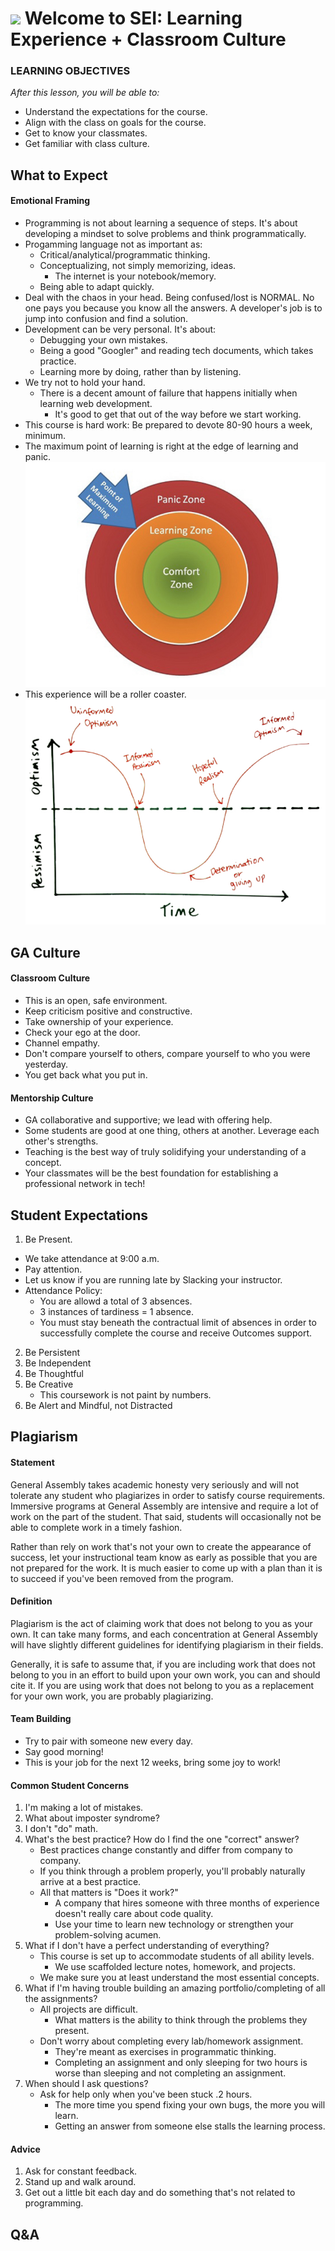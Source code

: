 
# ![](https://ga-dash.s3.amazonaws.com/production/assets/logo-9f88ae6c9c3871690e33280fcf557f33.png)  Welcome to SEI: Learning Experience + Classroom Culture



### LEARNING OBJECTIVES
*After this lesson, you will be able to:*

- Understand the expectations for the course.
- Align with the class on goals for the course.
- Get to know your classmates.
- Get familiar with class culture.

<a name="expectations"></a>
## What to Expect

#### Emotional Framing
- Programming is not about learning a sequence of steps. It's about developing a mindset to solve problems and think programmatically.
- Progamming language not as important as:
    - Critical/analytical/programmatic thinking.
    - Conceptualizing, not simply memorizing, ideas.
        - The internet is your notebook/memory.
    - Being able to adapt quickly.
- Deal with the chaos in your head. Being confused/lost is NORMAL. No one pays you because you know all the answers. A developer's job is to jump into confusion and find a solution.
- Development can be very personal. It's about:
	- Debugging your own mistakes.
	- Being a good "Googler" and reading tech documents, which takes practice.
	- Learning more by doing, rather than by listening.
- We try not to hold your hand.
	- There is a decent amount of failure that happens initially when learning web development.
		- It's good to get that out of the way before we start working.
- This course is hard work: Be prepared to devote 80-90 hours a week, minimum.
- The maximum point of learning is right at the edge of learning and panic.
![learning zone](assets/learning-zone.jpeg)
- This experience will be a roller coaster.
![informed optimism?](assets/informed-optimism.jpeg)


<a name="ga-culture"></a>
## GA Culture 

#### Classroom Culture
- This is an open, safe environment.
- Keep criticism positive and constructive.
- Take ownership of your experience.
- Check your ego at the door.
- Channel empathy.
- Don't compare yourself to others, compare yourself to who you were yesterday.
- You get back what you put in.

#### Mentorship Culture
- GA collaborative and supportive; we lead with offering help.
- Some students are good at one thing, others at another. Leverage each other's strengths.
- Teaching is the best way of truly solidifying your understanding of a concept.
- Your classmates will be the best foundation for establishing a professional network in tech!


<a name="student-expectations"></a>
## Student Expectations 
1. Be Present.
  - We take attendance at 9:00 a.m.
  - Pay attention.
  - Let us know if you are running late by Slacking your instructor.
  - Attendance Policy:
 	- You are allowd a total of 3 absences.
	- 3 instances of tardiness = 1 absence.
  	- You must stay beneath the contractual limit of absences in order to successfully complete the course and receive Outcomes support.
2. Be Persistent
3. Be Independent
4. Be Thoughtful
5. Be Creative
	- This coursework is not paint by numbers.
6. Be Alert and Mindful, not Distracted


<a name="plagiarism"></a>
## Plagiarism
#### Statement

General Assembly takes academic honesty very seriously and will not tolerate any student who plagiarizes in order to satisfy course requirements. Immersive programs at General Assembly are intensive and require a lot of work on the part of the student. That said, students will occasionally not be able to complete work in a timely fashion.  

Rather than rely on work that's not your own to create the appearance of success, let your instructional team know as early as possible that you are not prepared for the work. It is much easier to come up with a plan than it is to succeed if you've been removed from the program.

#### Definition

Plagiarism is the act of claiming work that does not belong to you as your own. It can take many forms, and each concentration at General Assembly will have slightly different guidelines for identifying plagiarism in their fields.  

Generally, it is safe to assume that, if you are including work that does not belong to you in an effort to build upon your own work, you can and should cite it. If you are using work that does not belong to you as a replacement for your own work, you are probably plagiarizing.


#### Team Building
- Try to pair with someone new every day.
- Say good morning!
- This is your job for the next 12 weeks, bring some joy to work!

#### Common Student Concerns
1. I'm making a lot of mistakes.
1. What about imposter syndrome?
1. I don't "do" math.
1. What's the best practice? How do I find the one "correct" answer?
	- Best practices change constantly and differ from company to company.
	- If you think through a problem properly, you'll probably naturally arrive at a best practice.
	- All that matters is "Does it work?"
		- A company that hires someone with three months of experience doesn't really care about code quality.
		- Use your time to learn new technology or strengthen your problem-solving acumen.
1. What if I don't have a perfect understanding of everything?
	- This course is set up to accommodate students of all ability levels.
		- We use scaffolded lecture notes, homework, and projects.
	- We make sure you at least understand the most essential concepts.
1. What if I'm having trouble building an amazing portfolio/completing of all the assignments?
	- All projects are difficult.
		- What matters is the ability to think through the problems they present.
	- Don't worry about completing every lab/homework assignment.
		- They're meant as exercises in programmatic thinking.
		- Completing an assignment and only sleeping for two hours is worse than sleeping and not completing an assignment.
1. When should I ask questions?
	- Ask for help only when you've been stuck .2 hours.
		- The more time you spend fixing your own bugs, the more you will learn.
		- Getting an answer from someone else stalls the learning process.

#### Advice
1. Ask for constant feedback.
1. Stand up and walk around.
1. Get out a little bit each day and do something that's not related to programming.


<a name="questions"></a>
## Q&A 

